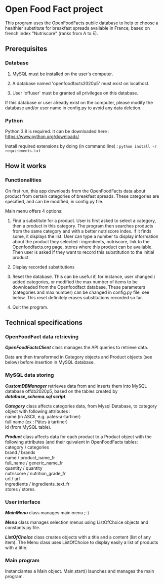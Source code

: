 # Open Food Fact project

This program uses the OpenFoodFacts public database to help to choose a healthier substitute for breakfast spreads available in France, based on french index "Nutriscore" (ranks from A to E).

## Prerequisites

### Database

1. MySQL must be installed on the user's computer.

2. A database named 'openfoodfacts2020p5' must exist on localhost.

3. User 'offuser' must be granted all privileges on this database.

If this database or user already exist on the computer, please modify the database and/or user name in config.py to avoid any data deletion.

### Python

Python 3.8 is required. It can be downloaded here : <https://www.python.org/downloads/>

Install required extensions by doing (in command line) : `python install -r requirements.txt`

## How it works

### Functionalities

On first run, this app downloads from the OpenFoodFacts data about product from certain categories of breakfast spreads. These categories are specified, and can be modified, in config.py file.

Main menu offers 4 options:  

1) Find a substitute for a product. User is first asked to select a category, then a product in this category. The program then searches products from the same category and with a better nutriscore index. If it finds some, it displays the list. User can type a number to display information about the product they selected : ingredients, nutriscore, link to the Openfoodfacts.org page, stores where this product can be available. Then user is asked if they want to record this substitution to the initial product.

2) Display recorded substitutions

3) Reset the database. This can be useful if, for instance, user changed / added categories, or modified the max number of items to be downloaded from the Openfoodfact database. These parameters (categories and max number) can be changed in config.py file, see below. This reset definitely erases substitutions recorded so far.

4) Quit the program.

## Technical specifications

### OpenFoodFact data retrieving

 ***OpenFoodFactsClient*** class manages the API queries to retrieve data.

Data are then transformed in Category objects and Product objects (see below) before insertion in MySQL database.

### MySQL data storing

***CustomDBManager*** retrieves data from and inserts them into MySQL database offdb2020p5, based on the tables created by ***database_schema.sql script***.

***Category*** class affects categories data, from Mysql Database, to category object with following attributes :  
name (in ASCII, e.g. pates-a-tartiner)  
full name (ex : Pâtes à tartiner)  
id (from MySQL table).  

***Product*** class affects data for each product to a Product object with the following attributes (and their quivalent in OpenFoodFacts tables:  
category / categories  
brand / brands  
name / product_name_fr  
full_name / generic_name_fr  
quantity / quantity  
nutriscore / nutrition_grade_fr  
url / url  
ingredients / ingredients_text_fr  
stores / stores.  

### User interface

***MainMenu*** class manages main menu ;-)

***Menu*** class manages selection menus using ListOfChoice objects and constants.py file.

***ListOfChoice*** class creates objects with a title and a content (list of any item). The Menu class uses ListOfChoice to display easily a list of products with a title.

### Main program

Instanciantes a Main object. Main.start() launches and manages the main program.
